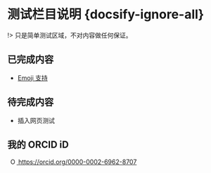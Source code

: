 # 测试栏目说明 {docsify-ignore-all}

!> 只是简单测试区域，不对内容做任何保证。

## 已完成内容

- [Emoji 支持](Page/Za/Emoji "🤣💓😂")

## 待完成内容

- 插入网页测试

## 我的 ORCID iD

<a
id="cy-effective-orcid-url"
class="underline"
    href="https://orcid.org/0000-0002-6962-8707"
    target="orcid.widget"
    rel="me noopener noreferrer"
    style="vertical-align: top">
    <img
    src="https://orcid.org/sites/default/files/images/orcid_16x16.png"
    style="width: 1em; margin-inline-start: 0.5em"
    alt="ORCID iD icon"/>
    https://orcid.org/0000-0002-6962-8707
</a>
